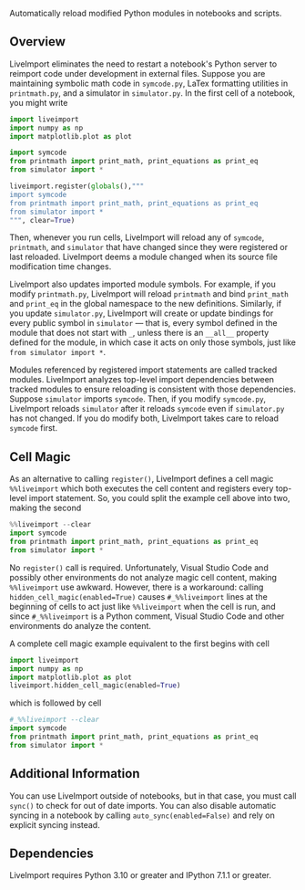 Automatically reload modified Python modules in notebooks and scripts.

## Overview

LiveImport eliminates the need to restart a notebook's Python server to
reimport code under development in external files.  Suppose you are maintaining
symbolic math code in ``symcode.py``, LaTex formatting utilities in
``printmath.py``, and a simulator in ``simulator.py``.  In the first cell of a
notebook, you might write

```python
import liveimport
import numpy as np
import matplotlib.plot as plot

import symcode
from printmath import print_math, print_equations as print_eq
from simulator import *

liveimport.register(globals(),"""
import symcode
from printmath import print_math, print_equations as print_eq
from simulator import *
""", clear=True)
```

Then, whenever you run cells, LiveImport will reload any of ``symcode``,
``printmath``, and ``simulator`` that have changed since they were registered
or last reloaded.  LiveImport deems a module changed when its source file
modification time changes.

LiveImport also updates imported module symbols.  For example, if you modify
``printmath.py``, LiveImport will reload ``printmath`` and bind ``print_math``
and ``print_eq`` in the global namespace to the new definitions.  Similarly, if
you update ``simulator.py``, LiveImport will create or update bindings for
every public symbol in ``simulator`` — that is, every symbol defined in the
module that does not start with ``_``, unless there is an ``__all__`` property
defined for the module, in which case it acts on only those symbols, just like
``from simulator import *``.

Modules referenced by registered import statements are called tracked modules.
LiveImport analyzes top-level import dependencies between tracked modules to
ensure reloading is consistent with those dependencies.  Suppose ``simulator``
imports ``symcode``.  Then, if you modify ``symcode.py``, LiveImport reloads
``simulator`` after it reloads ``symcode`` even if ``simulator.py`` has not
changed.  If you do modify both, LiveImport takes care to reload ``symcode``
first.

## Cell Magic

As an alternative to calling `register()`, LiveImport defines a cell magic
``%%liveimport`` which both executes the cell content and registers every
top-level import statement.  So, you could split the example cell above into
two, making the second

```python
%%liveimport --clear
import symcode
from printmath import print_math, print_equations as print_eq
from simulator import *
```

No `register()` call is required.  Unfortunately, Visual Studio Code and
possibly other environments do not analyze magic cell content, making
``%%liveimport`` use awkward.  However, there is a workaround: calling
`hidden_cell_magic(enabled=True)` causes ``#_%%liveimport`` lines at the
beginning of cells to act just like ``%%liveimport`` when the cell is run, and
since ``#_%%liveimport`` is a Python comment, Visual Studio Code and other
environments do analyze the content.

A complete cell magic example equivalent to the first begins with cell

```python
import liveimport
import numpy as np
import matplotlib.plot as plot
liveimport.hidden_cell_magic(enabled=True)
```

which is followed by cell

```python
#_%%liveimport --clear
import symcode
from printmath import print_math, print_equations as print_eq
from simulator import *
```

## Additional Information

You can use LiveImport outside of notebooks, but in that case, you must call
`sync()` to check for out of date imports.  You can also disable automatic
syncing in a notebook by calling `auto_sync(enabled=False)` and rely on
explicit syncing instead.


## Dependencies

LiveImport requires Python 3.10 or greater and IPython 7.1.1 or greater.
